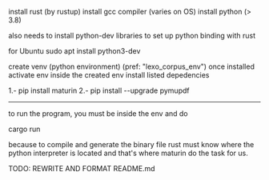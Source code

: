 install rust (by rustup)
install gcc compiler (varies on OS)
install python (> 3.8)

also needs to install python-dev libraries to set up python binding with rust

for Ubuntu
sudo apt install python3-dev

create venv (python environment) (pref: "lexo_corpus_env")
once installed activate env
inside the created env install listed depedencies

1.- pip install maturin
2.- pip install --upgrade pymupdf

---

to run the program, you must be inside the env and do

cargo run

because to compile and generate the binary file rust must know where the python interpreter is located and that's where maturin do the task for us.

TODO: REWRITE AND FORMAT README.md
